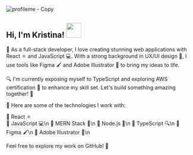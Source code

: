 ![profileme - Copy](https://user-images.githubusercontent.com/68170283/119048641-bd6c3280-b97c-11eb-806f-6341e193683b.gif)
  <h2>   Hi, I'm Kristina! <img src="https://media.giphy.com/media/K9Xy6osm73DbxIa8f2/giphy.gif" width="40"></h2>



🚀 As a full-stack developer, I love creating stunning web applications with React ⚛️ and JavaScript 💻. With a strong background in UX/UI design 🎨, I use tools like Figma 🖌️ and Adobe Illustrator 🎨 to bring my ideas to life.

🔍 I'm currently exposing myself to TypeScript and exploring AWS certification 🌟 to enhance my skill set. Let's build something amazing together! 💪

🌟 Here are some of the technologies I work with:

🚀 React ⚛️<br>
🚀 JavaScript 💻\n
🚀 MERN Stack 🍃\n
🚀 Node.js 🚀\n
🚀 TypeScript 🔍\n
🚀 Figma 🖌️\n
🚀 Adobe Illustrator 🎨\n

Feel free to explore my work on GitHub! 🌟
